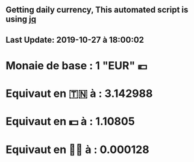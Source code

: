 ## Getting daily currency, This automated script is using [jq](https://stedolan.github.io/jq/)
## Last Update:  2019-10-27 à 18:00:02
 # Monaie de base : 1 "EUR" 💶 
 # Equivaut en 🇹🇳 à :  3.142988 
 # Equivaut en 💵 à : 1.10805
 # Equivaut en 🐱‍💻 à :  0.000128
